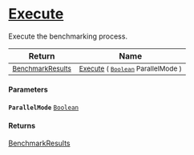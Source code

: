 # [Execute](./VerifierBenchmark-100663384.md)

Execute the benchmarking process.

| Return | Name | 
| --- | --- | 
| <sub>[BenchmarkResults](./../BenchmarkResults.md)</sub> | <sub>[Execute](./VerifierBenchmark-100663384.md) ( [`Boolean`](https://docs.microsoft.com/en-us/dotnet/api/System.Boolean) ParallelMode )</sub> | 


#### Parameters
**`ParallelMode`**  [`Boolean`](https://docs.microsoft.com/en-us/dotnet/api/System.Boolean)<br>
#### Returns
[BenchmarkResults](./../BenchmarkResults.md)<br>

